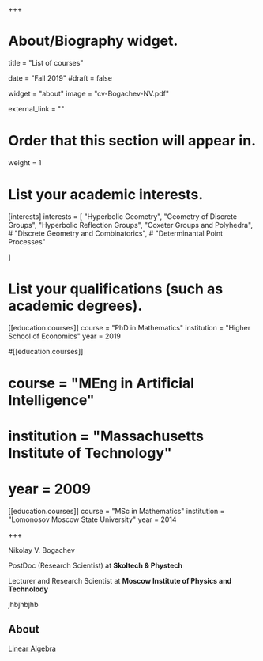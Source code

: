 +++
# About/Biography widget.

title = "List of courses"

date = "Fall 2019"
#draft = false

widget = "about"
image = "cv-Bogachev-NV.pdf"

external_link = ""

# Order that this section will appear in.
weight = 1

# List your academic interests.
[interests]
  interests = [
    "Hyperbolic Geometry",
    "Geometry of Discrete Groups",
    "Hyperbolic Reflection Groups",
    "Coxeter Groups and Polyhedra",
    # "Discrete Geometry and Combinatorics",
    # "Determinantal Point Processes"

  ]


# List your qualifications (such as academic degrees).

[[education.courses]]
  course = "PhD in Mathematics"
  institution = "Higher School of Economics"
  year = 2019

#[[education.courses]]
#  course = "MEng in Artificial Intelligence"
#  institution = "Massachusetts Institute of Technology"
#  year = 2009

[[education.courses]]
  course = "MSc in Mathematics"
  institution = "Lomonosov Moscow State University"
  year = 2014
 
+++

 Nikolay V. Bogachev

PostDoc (Research Scientist) at **Skoltech & Phystech**

Lecturer and Research Scientist at **Moscow Institute of Physics and Technolody**

jhbjhbjhb

## About


[Linear Algebra](lin-al)




